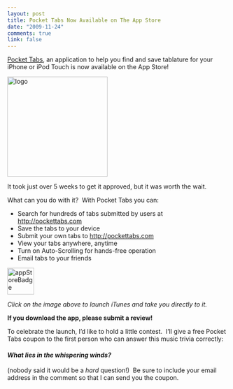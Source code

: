 ```yaml
--- 
layout: post
title: Pocket Tabs Now Available on The App Store
date: "2009-11-24"
comments: true
link: false
---
```

<p><a href="http://pockettabs.com">Pocket Tabs</a>, an application to help you find and save tablature for your iPhone or iPod Touch is now available on the App Store!</p>  <p><a href="http://flux88.com/files/media/image/WindowsLiveWriter/PocketTabsNowAvailableonTheAppStore_D3B3/logo_2.jpg"><img src="/images/logo_thumb_.jpg" alt="logo"  height="229"  /></a> </p>  <p>It took just over 5 weeks to get it approved, but it was worth the wait.</p>  <p>What can you do with it?&#160; With Pocket Tabs you can:</p>  <ul>   <li>Search for hundreds of tabs submitted by users at <a href="http://pockettabs.com">http://pockettabs.com</a></li>    <li>Save the tabs to your device</li>    <li>Submit your own tabs to <a href="http://pockettabs.com">http://pockettabs.com</a></li>    <li>View your tabs anywhere, anytime</li>    <li>Turn on Auto-Scrolling for hands-free operation</li>    <li>Email tabs to your friends</li> </ul>  <p><a href="itms://itunes.apple.com/us/app/pocket-tabs/id337473125?mt=8"><img src="/images/appStoreBadge_3_.png" alt="appStoreBadge"  height="61"  /></a> </p>  <p><em>Click on the image above to launch iTunes and take you directly to it.</em></p>  <p><strong>If you download the app, please submit a review!</strong></p>  <p></p>  <p>To celebrate the launch, I’d like to hold a little contest.&#160; I’ll give a free Pocket Tabs coupon to the first person who can answer this music trivia correctly:</p>  <h4><em>What lies in the whispering winds?</em></h4>  <p>(nobody said it would be a <em>hard</em> question!)&#160; Be sure to include your email address in the comment so that I can send you the coupon.</p>
